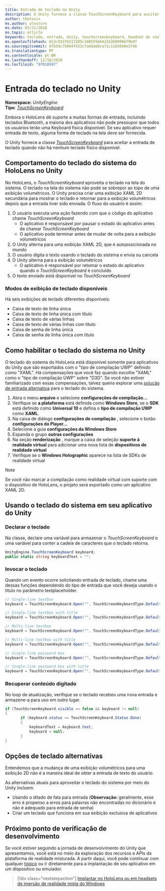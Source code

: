 ```yaml
---
title: Entrada do teclado no Unity
description: O Unity fornece a classe TouchScreenKeyboard para aceitar a entrada de teclado quando não há nenhum teclado físico disponível.
author: thetuvix
ms.author: alexturn
ms.date: 03/21/2018
ms.topic: article
keywords: teclado, entrada, Unity, touchscreenkeyboard, headset de realidade misturada, headset de realidade mista do Windows, headset da realidade virtual
ms.openlocfilehash: 613c9327b517205c340555b6423a3809906f9b9f
ms.sourcegitcommit: 87b54c75044f433cfadda68ca71c1165608e2f4b
ms.translationtype: MT
ms.contentlocale: pt-BR
ms.lasthandoff: 12/10/2020
ms.locfileid: "97010507"
---
```

# <a name="keyboard-input-in-unity"></a>Entrada do teclado no Unity

**Namespace:** *UnityEngine*<br>
 **Tipo**: *[TouchScreenKeyboard](https://docs.unity3d.com/ScriptReference/TouchScreenKeyboard.html)*

Embora o HoloLens dê suporte a muitas formas de entrada, incluindo teclados Bluetooth, a maioria dos aplicativos não pode pressupor que todos os usuários terão uma Keyboard física disponível. Se seu aplicativo requer entrada de texto, alguma forma de teclado na tela deve ser fornecida.

O Unity fornece a classe *[TouchScreenKeyboard](https://docs.unity3d.com/ScriptReference/TouchScreenKeyboard.html)* para aceitar a entrada de teclado quando não há nenhum teclado físico disponível.

## <a name="hololens-system-keyboard-behavior-in-unity"></a>Comportamento do teclado do sistema do HoloLens no Unity

No HoloLens, o *TouchScreenKeyboard* aproveita o teclado na tela do sistema. O teclado na tela do sistema não pode se sobrepor ao topo de uma exibição volumétricos. O Unity precisa criar uma exibição XAML 2D secundária para mostrar o teclado e retornar para a exibição volumétricos depois que a entrada tiver sido enviada. O fluxo do usuário é assim:
1. O usuário executa uma ação fazendo com que o código do aplicativo chame *TouchScreenKeyboard*
    * O aplicativo é responsável por pausar o estado do aplicativo antes de chamar *TouchScreenKeyboard*
    * O aplicativo pode terminar antes de mudar de volta para a exibição volumétricos
2. O Unity alterna para uma exibição XAML 2D, que é autoposicionada no mundo
3. O usuário digita o texto usando o teclado do sistema e envia ou cancela
4. O Unity alterna para a exibição volumétricos
    * O aplicativo é responsável por retomar o estado do aplicativo quando o *TouchScreenKeyboard* é concluído
5. O texto enviado está disponível no *TouchScreenKeyboard*

### <a name="available-keyboard-views"></a>Modos de exibição de teclado disponíveis

Há seis exibições de teclado diferentes disponíveis:
* Caixa de texto de linha única
* Caixa de texto de linha única com título
* Caixa de texto de várias linhas
* Caixa de texto de várias linhas com título
* Caixa de senha de linha única
* Caixa de senha de linha única com título

## <a name="how-to-enable-the-system-keyboard-in-unity"></a>Como habilitar o teclado do sistema no Unity

O teclado do sistema do HoloLens está disponível somente para aplicativos do Unity que são exportados com o "tipo de compilação UWP" definido como "XAML". Há compensações que você faz quando escolhe "XAML" como o "tipo de compilação UWP" sobre "D3D". Se você não estiver familiarizado com essas compensações, talvez queira explorar uma [solução de entrada alternativa](#alternative-keyboard-options) para o teclado do sistema.
1. Abra o menu **arquivo** e selecione **configurações de compilação...**
2. Verifique se **a plataforma** está definida como **Windows Store**, se o **SDK** está definido como **Universal 10** e defina o **tipo de compilação UWP** como **XAML**.
3. Na caixa de diálogo **configurações de compilação** , selecione o botão **configurações do Player...**
4. Selecione a guia **configurações da Windows Store**
5. Expanda o grupo **outras configurações**
6. Na seção **renderização** , marque a caixa de seleção **suporte à realidade virtual** para adicionar uma nova lista de **dispositivos de realidade virtual**
7. Verifique se o **Windows Holographic** aparece na lista de SDKs de realidade virtual

>[!NOTE]
>Se você não marcar a compilação como realidade virtual com suporte com o dispositivo de HoloLens, o projeto será exportado como um aplicativo XAML 2D.

## <a name="using-the-system-keyboard-in-your-unity-app"></a>Usando o teclado do sistema em seu aplicativo do Unity

### <a name="declare-the-keyboard"></a>Declarar o teclado

Na classe, declare uma variável para armazenar o *TouchScreenKeyboard* e uma variável para conter a cadeia de caracteres que o teclado retorna.

```cs
UnityEngine.TouchScreenKeyboard keyboard;
public static string keyboardText = "";
```

### <a name="invoke-the-keyboard"></a>Invocar o teclado

Quando um evento ocorre solicitando entrada de teclado, chame uma dessas funções dependendo do tipo de entrada que você deseja usando o título no parâmetro textplaceholder.

```cs
// Single-line textbox
keyboard = TouchScreenKeyboard.Open("", TouchScreenKeyboardType.Default, false, false, false, false);

// Single-line textbox with title
keyboard = TouchScreenKeyboard.Open("", TouchScreenKeyboardType.Default, false, false, false, false, "Single-line title");

// Multi-line textbox
keyboard = TouchScreenKeyboard.Open("", TouchScreenKeyboardType.Default, false, true, false, false);

// Multi-line textbox with title
keyboard = TouchScreenKeyboard.Open("", TouchScreenKeyboardType.Default, false, true, false, false, "Multi-line Title");

// Single-line password box
keyboard = TouchScreenKeyboard.Open("", TouchScreenKeyboardType.Default, false, false, true, false);

// Single-line password box with title
keyboard = TouchScreenKeyboard.Open("", TouchScreenKeyboardType.Default, false, false, true, false, "Secure Single-line Title");
```

### <a name="retrieve-typed-contents"></a>Recuperar conteúdo digitado

No loop de atualização, verifique se o teclado recebeu uma nova entrada e armazene-a para uso em outro lugar.

```cs
if (TouchScreenKeyboard.visible == false && keyboard != null)
{
       if (keyboard.status == TouchScreenKeyboard.Status.Done)
       {
           keyboardText = keyboard.text;
           keyboard = null;
       }
}
```

## <a name="alternative-keyboard-options"></a>Opções de teclado alternativas

Entendemos que a mudança de uma exibição volumétricos para uma exibição 2D não é a maneira ideal de obter a entrada de texto do usuário.

As alternativas atuais para aproveitar o teclado do sistema por meio do Unity incluem:
* Usando o ditado de fala para entrada (<b>Observação:</b> geralmente, esse erro é propenso a erros para palavras não encontradas no dicionário e não é adequado para entrada de senha)
* Criar um teclado que funciona em sua exibição exclusiva de aplicativos

## <a name="next-development-checkpoint"></a>Próximo ponto de verificação de desenvolvimento

Se você estiver seguindo a jornada de desenvolvimento do Unity que apresentamos, você está no meio da exploração dos recursos e APIs da plataforma de realidade misturada. A partir daqui, você pode continuar com qualquer [tópico](unity-development-overview.md#3-platform-capabilities-and-apis) ou ir diretamente para a implantação de seu aplicativo em um dispositivo ou emulador.

> [!div class="nextstepaction"]
> [Implantar no HoloLens ou em headsets de imersão de realidade mista do Windows](../platform-capabilities-and-apis/using-visual-studio.md)
